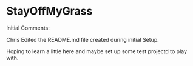 # StayOffMyGrass

Initial Comments:

Chris Edited the README.md file created during initial Setup. 

Hoping to learn a little here and maybe set up some test projectd to play with.
